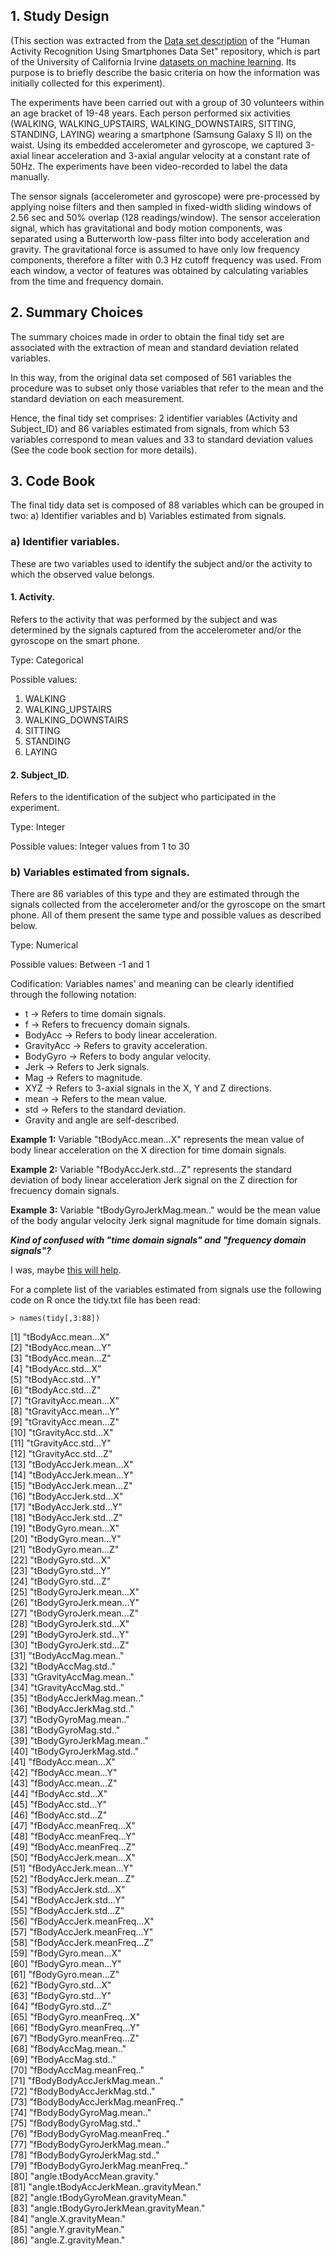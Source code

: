 ## 1. Study Design ##

(This section was extracted from the [Data set description](http://archive.ics.uci.edu/ml/datasets/Human+Activity+Recognition+Using+Smartphones) of the "Human Activity Recognition Using Smartphones Data Set" repository, which is part of the University of California Irvine [datasets on machine learning](http://archive.ics.uci.edu/ml/datasets.html?format=&task=&att=&area=&numAtt=&numIns=&type=&sort=nameUp&view=list). Its purpose is to briefly describe the basic criteria on how the information was initially collected for this experiment).

The experiments have been carried out with a group of 30 volunteers within an age bracket of 19-48 years. Each person performed six activities (WALKING, WALKING_UPSTAIRS, WALKING_DOWNSTAIRS, SITTING, STANDING, LAYING) wearing a smartphone (Samsung Galaxy S II) on the waist. Using its embedded accelerometer and gyroscope, we captured 3-axial linear acceleration and 3-axial angular velocity at a constant rate of 50Hz. The experiments have been video-recorded to label the data manually.

The sensor signals (accelerometer and gyroscope) were pre-processed by applying noise filters and then sampled in fixed-width sliding windows of 2.56 sec and 50% overlap (128 readings/window). The sensor acceleration signal, which has gravitational and body motion components, was separated using a Butterworth low-pass filter into body acceleration and gravity. The gravitational force is assumed to have only low frequency components, therefore a filter with 0.3 Hz cutoff frequency was used. From each window, a vector of features was obtained by calculating variables from the time and frequency domain. 

## 2. Summary Choices ##

The summary choices made in order to obtain the final tidy set are associated with the extraction of mean and standard deviation related variables.  

In this way, from the original data set composed of 561 variables the procedure was to subset only those variables that refer to the mean and the standard deviation on each measurement.

Hence, the final tidy set comprises: 2 identifier variables (Activity and Subject_ID) and 86 variables estimated from signals, from which 53 variables correspond to mean values and 33 to standard deviation values (See the code book section for more details). 

## 3. Code Book ##

The final tidy data set is composed of 88 variables which can be grouped in two: a) Identifier variables and b) Variables estimated from signals.

### a) Identifier variables. ###

These are two variables used to identify the subject and/or the activity to which the observed value belongs.

#### 1. Activity. ####
Refers to the activity that was performed by the subject and was determined by the signals captured from the accelerometer and/or the gyroscope on the smart phone.

Type: Categorical

Possible values:

1. WALKING
2. WALKING_UPSTAIRS
3. WALKING_DOWNSTAIRS
4. SITTING
5. STANDING
6. LAYING 

#### 2. Subject_ID. ####

Refers to the identification of the subject who participated in the experiment.

Type: Integer

Possible values: Integer values from 1 to 30

### b) Variables estimated from signals. ###

There are 86 variables of this type and they are estimated through the signals collected from the accelerometer and/or the gyroscope on the smart phone. All of them present the same type and possible values as described below.

Type: Numerical

Possible values: Between -1 and 1

Codification: Variables names' and meaning can be clearly identified through the following notation:

- t -> Refers to time domain signals.
- f -> Refers to frecuency domain signals.
- BodyAcc -> Refers to body linear acceleration.
- GravityAcc -> Refers to gravity acceleration.
- BodyGyro -> Refers to body angular velocity.
- Jerk -> Refers to Jerk signals.
- Mag -> Refers to magnitude.
- XYZ -> Refers to 3-axial signals in the X, Y and Z directions.
- mean -> Refers to the mean value.
- std -> Refers to the standard deviation.
- Gravity and angle are self-described.

**Example 1:** Variable "tBodyAcc.mean...X" represents the mean value of body linear acceleration on the X direction for time domain signals.

**Example 2:** Variable "fBodyAccJerk.std...Z" represents the standard deviation of body linear acceleration Jerk signal on the Z direction for frecuency domain signals.

**Example 3:** Variable "tBodyGyroJerkMag.mean.." would be the mean value of the body angular velocity Jerk signal magnitude for  time domain signals.

***Kind of confused with "time domain signals" and "frequency domain signals"?***

 I was, maybe [this will help](https://6002x.mitx.mit.edu/wiki/view/TimeDomainVersusFrequencyDomainAnalysis).

For a complete list of the variables estimated from signals use the following code on R once the tidy.txt file has been read:

    > names(tidy[,3:88])
>
 [1] "tBodyAcc.mean...X"                   
 [2] "tBodyAcc.mean...Y"                   
 [3] "tBodyAcc.mean...Z"                   
 [4] "tBodyAcc.std...X"                    
 [5] "tBodyAcc.std...Y"                    
 [6] "tBodyAcc.std...Z"                    
 [7] "tGravityAcc.mean...X"                
 [8] "tGravityAcc.mean...Y"                
 [9] "tGravityAcc.mean...Z"                
[10] "tGravityAcc.std...X"                 
[11] "tGravityAcc.std...Y"                 
[12] "tGravityAcc.std...Z"                 
[13] "tBodyAccJerk.mean...X"               
[14] "tBodyAccJerk.mean...Y"               
[15] "tBodyAccJerk.mean...Z"               
[16] "tBodyAccJerk.std...X"                
[17] "tBodyAccJerk.std...Y"                
[18] "tBodyAccJerk.std...Z"                
[19] "tBodyGyro.mean...X"                  
[20] "tBodyGyro.mean...Y"                  
[21] "tBodyGyro.mean...Z"                  
[22] "tBodyGyro.std...X"                   
[23] "tBodyGyro.std...Y"                   
[24] "tBodyGyro.std...Z"                   
[25] "tBodyGyroJerk.mean...X"              
[26] "tBodyGyroJerk.mean...Y"              
[27] "tBodyGyroJerk.mean...Z"              
[28] "tBodyGyroJerk.std...X"               
[29] "tBodyGyroJerk.std...Y"               
[30] "tBodyGyroJerk.std...Z"               
[31] "tBodyAccMag.mean.."                  
[32] "tBodyAccMag.std.."                   
[33] "tGravityAccMag.mean.."               
[34] "tGravityAccMag.std.."                
[35] "tBodyAccJerkMag.mean.."              
[36] "tBodyAccJerkMag.std.."               
[37] "tBodyGyroMag.mean.."                 
[38] "tBodyGyroMag.std.."                  
[39] "tBodyGyroJerkMag.mean.."             
[40] "tBodyGyroJerkMag.std.."              
[41] "fBodyAcc.mean...X"                   
[42] "fBodyAcc.mean...Y"                   
[43] "fBodyAcc.mean...Z"                   
[44] "fBodyAcc.std...X"                    
[45] "fBodyAcc.std...Y"                    
[46] "fBodyAcc.std...Z"                    
[47] "fBodyAcc.meanFreq...X"               
[48] "fBodyAcc.meanFreq...Y"               
[49] "fBodyAcc.meanFreq...Z"               
[50] "fBodyAccJerk.mean...X"               
[51] "fBodyAccJerk.mean...Y"               
[52] "fBodyAccJerk.mean...Z"               
[53] "fBodyAccJerk.std...X"                
[54] "fBodyAccJerk.std...Y"                
[55] "fBodyAccJerk.std...Z"                
[56] "fBodyAccJerk.meanFreq...X"           
[57] "fBodyAccJerk.meanFreq...Y"           
[58] "fBodyAccJerk.meanFreq...Z"           
[59] "fBodyGyro.mean...X"                  
[60] "fBodyGyro.mean...Y"                  
[61] "fBodyGyro.mean...Z"                  
[62] "fBodyGyro.std...X"                   
[63] "fBodyGyro.std...Y"                   
[64] "fBodyGyro.std...Z"                   
[65] "fBodyGyro.meanFreq...X"              
[66] "fBodyGyro.meanFreq...Y"              
[67] "fBodyGyro.meanFreq...Z"              
[68] "fBodyAccMag.mean.."                  
[69] "fBodyAccMag.std.."                   
[70] "fBodyAccMag.meanFreq.."              
[71] "fBodyBodyAccJerkMag.mean.."          
[72] "fBodyBodyAccJerkMag.std.."           
[73] "fBodyBodyAccJerkMag.meanFreq.."      
[74] "fBodyBodyGyroMag.mean.."             
[75] "fBodyBodyGyroMag.std.."              
[76] "fBodyBodyGyroMag.meanFreq.."         
[77] "fBodyBodyGyroJerkMag.mean.."         
[78] "fBodyBodyGyroJerkMag.std.."          
[79] "fBodyBodyGyroJerkMag.meanFreq.."     
[80] "angle.tBodyAccMean.gravity."         
[81] "angle.tBodyAccJerkMean..gravityMean."  
[82] "angle.tBodyGyroMean.gravityMean."    
[83] "angle.tBodyGyroJerkMean.gravityMean."  
[84] "angle.X.gravityMean."                
[85] "angle.Y.gravityMean."                
[86] "angle.Z.gravityMean." 